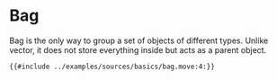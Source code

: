 # Bag

Bag is the only way to group a set of objects of different types. Unlike vector, it does not store everything inside but acts as a parent object.

```move
{{#include ../examples/sources/basics/bag.move:4:}}
```
